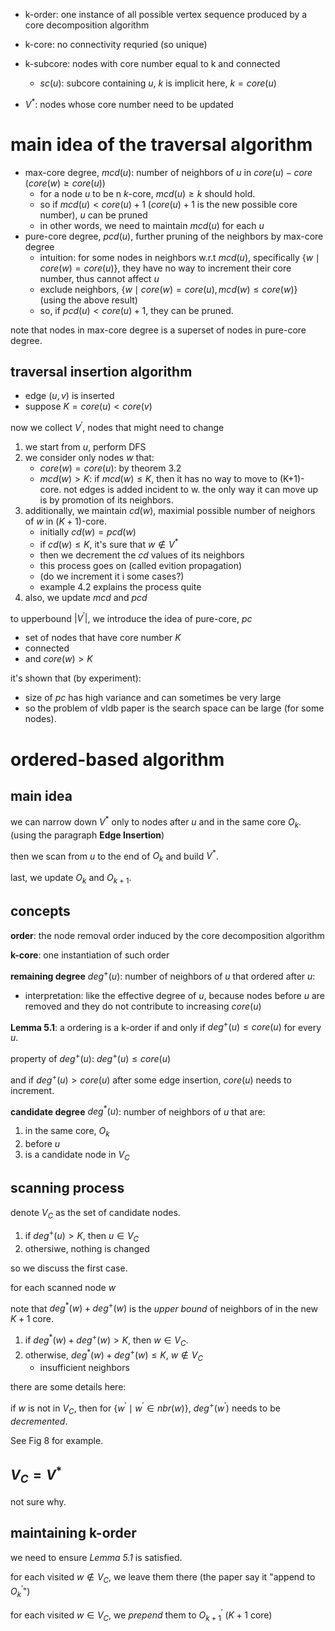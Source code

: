 - k-order: one instance of all possible vertex sequence produced by a core decomposition algorithm


- k-core: no connectivity requried (so unique)
- k-subcore: nodes with core number equal to k and connected
  - $`sc(u)`$: subcore containing $`u`$, $`k`$ is implicit here, $`k=core(u)`$

- $`V^{*}`$: nodes whose core number need to be updated

# main idea of the traversal algorithm


- max-core degree, $`mcd(u)`$: number of neighbors of $`u`$ in $`core(u)-core`$ ($`core(w) \ge core(u)`$)
  - for a node $`u`$ to be n $`k`$-core, $`mcd(u) \ge k`$ should hold.
  - so if $`mcd(u) < core(u)+1`$ ($`core(u)+1`$ is the new possible core number), $`u`$ can be pruned
  - in other words, we need to maintain $`mcd(u)`$ for each $`u`$
- pure-core degree, $`pcd(u)`$, further pruning of the neighbors by max-core degree
  - intuition: for some nodes in neighbors  w.r.t $`mcd(u)`$, specifically $`\{w \mid core(w)=core(u) \}`$, they have no way to increment their core number, thus cannot affect $`u`$
  - exclude neighbors, $`\{w \mid core(w)=core(u), mcd(w) \le core(w)\}`$ (using the above result)
  - so, if $`pcd(u)<core(u)+1`$, they can be pruned. 
  
note that nodes in max-core degree is a superset of nodes in pure-core degree. 


## traversal insertion algorithm

- edge $`(u, v)`$ is inserted
- suppose $`K=core(u)<core(v)`$

now we collect $`V^{'}`$, nodes that might need to change

1. we start from $`u`$, perform DFS 
1. we consider only nodes $`w`$ that:
   - $`core(w)=core(u)`$: by theorem 3.2
   - $`mcd(w) > K`$: if $`mcd(w) \le K`$, then it has no way to move to (K+1)-core. not edges is added incident to w. the only way it can move up is by promotion of its neighbors. 
1. additionally, we maintain $`cd(w)`$, maximial possible number of neighors of $`w`$ in $`(K+1)`$-core. 
   - initially $`cd(w)=pcd(w)`$
   - if $`cd(w) \le K`$, it's sure that $`w \not\in V^{*}`$
   - then we decrement the $`cd`$ values of its neighbors
   - this process goes on (called evition propagation)
   - (do we increment it i some cases?)
   - example 4.2 explains the process quite 
1. also, we update $`mcd`$ and $`pcd`$

to upperbound $`|V^{'}|`$, we introduce the idea of pure-core, $`pc`$ 

- set of nodes that have core number $`K`$
- connected
- and $`core(w)>K`$

it's shown that (by experiment):

- size of $`pc`$ has high variance and can sometimes be very large
- so the problem of vldb paper is the search space can be large (for some nodes). 


# ordered-based algorithm

## main idea

we can narrow down $`V^{*}`$ only to nodes after $`u`$ and in the same core $`O_k`$. 
(using the paragraph **Edge Insertion**)

then we scan from $`u`$ to the end of $`O_k`$ and build $`V^{*}`$. 

last, we update $`O_k`$ and $`O_{k+1}`$.

## concepts

**order**: the node removal order induced by the core decomposition algorithm

**k-core**: one instantiation of such order

**remaining degree** $`deg^{+}(u)`$: number of neighbors of $`u`$ that ordered after $`u`$:

- interpretation: like the effective degree of $`u`$, because nodes before $`u`$ are removed and they do not contribute to increasing $`core(u)`$

**Lemma 5.1**: a ordering is a k-order if and only if $`deg^{+}(u) \le core(u)`$ for every $`u`$.

property of $`deg^{+}(u)`$: $`deg^{+}(u) \le core(u)`$

and if $`deg^{+}(u) > core(u)`$ after some edge insertion, $`core(u)`$ needs to increment. 


**candidate degree** $`deg^{*}(u)`$: number of neighbors of $`u`$ that are:

1. in the same core, $`O_k`$
2. before $`u`$
3. is a candidate node in $`V_C`$


## scanning process

denote $`V_C`$ as the set of candidate nodes.

1. if $`deg^{+}(u)>K`$, then $`u \in V_C`$
2. othersiwe, nothing is changed

so we discuss the first case.

for each scanned node $`w`$

note that $`deg^{*}(w) + deg^{+}(w)`$ is the *upper bound* of neighbors of in the new $`K+1`$ core. 

1. if $`deg^{*}(w) + deg^{+}(w) > K`$, then $`w \in V_C`$.
2. otherwise, $`deg^{*}(w) + deg^{+}(w) \le K`$, $`w \not\in V_C`$
   - insufficient neighbors

there are some details here:

if $`w`$ is not in $`V_C`$, then for $`\{w^{'} \mid w^{'} \in nbr(w) \}`$, $`deg^{+}(w^{'})`$ needs to be *decremented*. 

See Fig 8 for example. 

## $`V_C = V^{*}`$

not sure why. 

## maintaining k-order

we need to ensure *Lemma 5.1* is satisfied. 

for each visited $`w \not\in V_C`$, we leave them there (the paper say it "append to $`O_k^{'}`$")

for each visited $`w \in V_C`$, we *prepend* them to $`O_{k+1}^{'}`$ ($`K+1`$ core)



